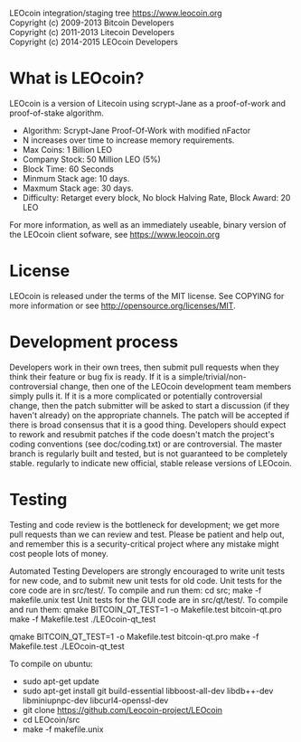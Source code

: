 LEOcoin integration/staging tree
https://www.leocoin.org   
Copyright (c) 2009-2013 Bitcoin Developers  
Copyright (c) 2011-2013 Litecoin Developers  
Copyright (c) 2014-2015 LEOcoin Developers  

What is LEOcoin?
============

LEOcoin is a version of Litecoin using scrypt-Jane as a proof-of-work and proof-of-stake algorithm. 
- Algorithm: Scrypt-Jane Proof-Of-Work with modified nFactor
- N increases over time to increase memory requirements.
- Max Coins: 1 Billion LEO 
- Company Stock: 50 Million LEO (5%) 
- Block Time: 60 Seconds
- Minmum Stack age: 10 days.
- Maxmum Stack age: 30 days.
- Difficulty: Retarget every block, No block Halving Rate, Block Award: 20 LEO

For more information, as well as an immediately useable, binary version of the LEOcoin client sofware, see https://www.leocoin.org 

License
============
LEOcoin is released under the terms of the MIT license. See COPYING for more information or see http://opensource.org/licenses/MIT.

Development process
============
Developers work in their own trees, then submit pull requests when they think their feature or bug fix is ready.
If it is a simple/trivial/non-controversial change, then one of the LEOcoin development team members simply pulls it.
If it is a more complicated or potentially controversial change, then the patch submitter will be asked to start a discussion (if they haven't already) on the appropriate channels.
The patch will be accepted if there is broad consensus that it is a good thing. Developers should expect to rework and resubmit patches if the code doesn't match the project's coding conventions (see doc/coding.txt) or are controversial.
The master branch is regularly built and tested, but is not guaranteed to be completely stable. regularly to indicate new official, stable release versions of LEOcoin.

Testing
============
Testing and code review is the bottleneck for development; we get more pull requests than we can review and test. Please be patient and help out, and remember this is a security-critical project where any mistake might cost people lots of money.

Automated Testing
Developers are strongly encouraged to write unit tests for new code, and to submit new unit tests for old code.
Unit tests for the core code are in src/test/. To compile and run them:
cd src; make -f makefile.unix test
Unit tests for the GUI code are in src/qt/test/. To compile and run them:
qmake BITCOIN_QT_TEST=1 -o Makefile.test bitcoin-qt.pro
make -f Makefile.test
./LEOcoin-qt_test


qmake BITCOIN_QT_TEST=1 -o Makefile.test bitcoin-qt.pro
make -f Makefile.test
./LEOcoin-qt_test

To compile on ubuntu:
- sudo apt-get update
- sudo apt-get install git build-essential libboost-all-dev libdb++-dev libminiupnpc-dev libcurl4-openssl-dev
- git clone https://github.com/Leocoin-project/LEOcoin 
- cd LEOcoin/src
- make -f makefile.unix 

